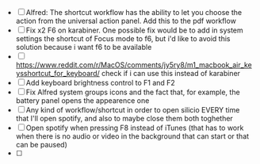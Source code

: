 - [ ] Alfred: The shortcut workflow has the ability to let you choose the action from the universal action panel. Add this to the pdf workflow
- [ ] Fix x2 F6 on karabiner. One possible fix would be to add in system settings the shortcut of Focus mode to f6, but i'd like to avoid this solution because i want f6 to be available
- [ ] https://www.reddit.com/r/MacOS/comments/jy5ry8/m1_macbook_air_keysshortcut_for_keyboard/ check if i can use this instead of karabiner
- [ ] Add keyboard brightness control to F1 and F2
- [ ] Fix Alfred system groups icons and the fact that, for example, the battery panel opens the appearence one
- [ ] Any kind of workflow/shortcut in order to open silicio EVERY time that I'll open spotify, and also to maybe close them both toghether
- [ ] Open spotify when pressing F8 instead of iTunes (that has to work when there is no audio or video in the background that can start or that can be paused)
- [ ] 
